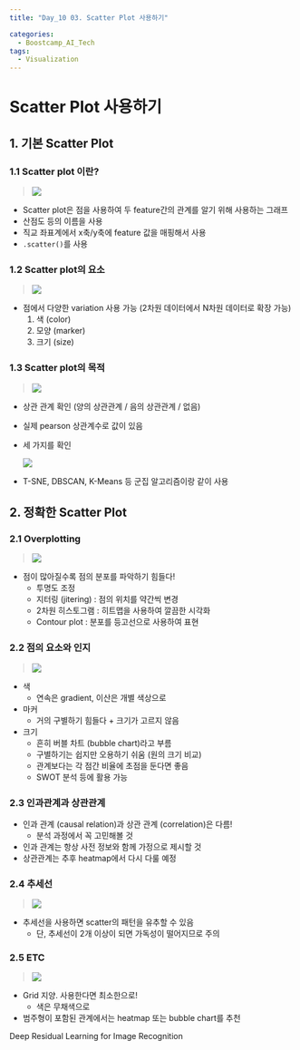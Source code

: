 ```yaml
---
title: "Day_10 03. Scatter Plot 사용하기"

categories:
  - Boostcamp_AI_Tech
tags:
  - Visualization
---
```


# Scatter Plot 사용하기

## 1. 기본 Scatter Plot

### 1.1 Scatter plot 이란?

> ![]({{site.url}}/assets/images/2021-08-13-13-26-45.png)

- Scatter plot은 점을 사용하여 두 feature간의 관계를 알기 위해 사용하는 그래프
- 산점도 등의 이름을 사용
- 직교 좌표계에서 x축/y축에 feature 값을 매핑해서 사용
- `.scatter()`를 사용

### 1.2 Scatter plot의 요소

> ![]({{site.url}}/assets/images/2021-08-13-13-27-45.png)

- 점에서 다양한 variation 사용 가능 (2차원 데이터에서 N차원 데이터로 확장 가능)
  1. 색 (color)
  2. 모양 (marker)
  3. 크기 (size)

### 1.3 Scatter plot의 목적

> ![]({{site.url}}/assets/images/2021-08-13-13-28-52.png)

- 상관 관계 확인 (양의 상관관계 / 음의 상관관계 / 없음)
- 실제 pearson 상관계수로 값이 있음

- 세 가지를 확인
    
    ![]({{site.url}}/assets/images/2021-08-13-13-29-52.png)

- T-SNE, DBSCAN, K-Means 등 군집 알고리즘이랑 같이 사용

## 2. 정확한 Scatter Plot

### 2.1 Overplotting

> ![]({{site.url}}/assets/images/2021-08-13-13-32-12.png)

- 점이 많아질수록 점의 분포를 파악하기 힘들다!
  - 투명도 조정
  - 지터링 (jitering) : 점의 위치를 약간씩 변경
  - 2차원 히스토그램 : 히트맵을 사용하여 깔끔한 시각화
  - Contour plot : 분포를 등고선으로 사용하여 표현

### 2.2 점의 요소와 인지

> ![]({{site.url}}/assets/images/2021-08-13-13-34-59.png)

- 색
  - 연속은 gradient, 이산은 개별 색상으로
- 마커
  - 거의 구별하기 힘들다 + 크기가 고르지 않음
- 크기
  - 흔히 버블 차트 (bubble chart)라고 부름
  - 구별하기는 쉽지만 오용하기 쉬움 (원의 크기 비교)
  - 관계보다는 각 점간 비율에 초점을 둔다면 좋음
  - SWOT 분석 등에 활용 가능

### 2.3 인과관계과 상관관계

- 인과 관계 (causal relation)과 상관 관계 (correlation)은 다름!
  - 분석 과정에서 꼭 고민해볼 것
- 인과 관계는 항상 사전 정보와 함께 가정으로 제시할 것
- 상관관계는 추후 heatmap에서 다시 다룰 예정

### 2.4 추세선

> ![]({{site.url}}/assets/images/2021-08-13-13-37-47.png)

- 추세선을 사용하면 scatter의 패턴을 유추할 수 있음
  - 단, 추세선이 2개 이상이 되면 가독성이 떨어지므로 주의

### 2.5 ETC

> ![]({{site.url}}/assets/images/2021-08-13-13-38-21.png)

- Grid 지양. 사용한다면 최소한으로!
  - 색은 무채색으로
- 범주형이 포함된 관계에서는 heatmap 또는 bubble chart를 추천

Deep Residual Learning for Image Recognition